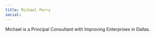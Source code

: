 ```yaml
---
title: Michael Perry
social: 
---
```

Michael is a Principal Consultant with Improving Enterprises in Dallas.
<!--more-->
<!--excerpt-->
